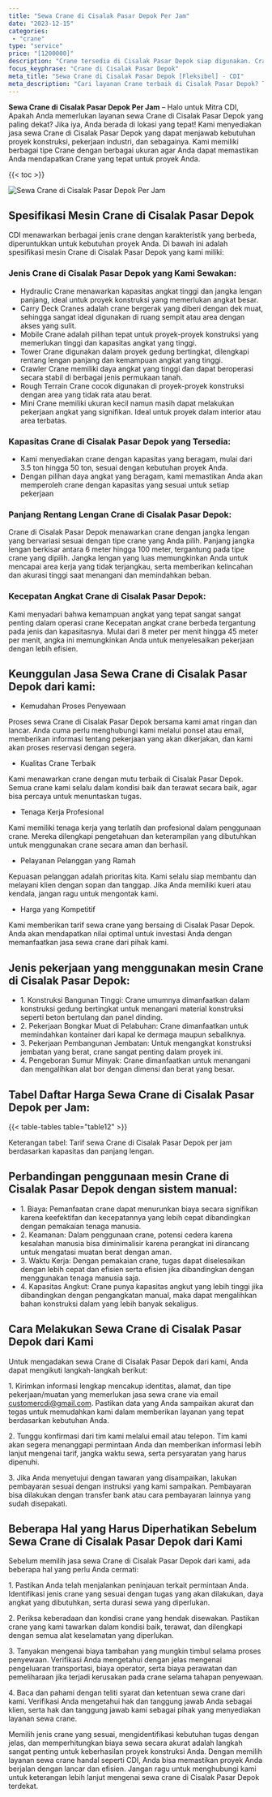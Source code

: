 ```yaml
---
title: "Sewa Crane di Cisalak Pasar Depok Per Jam"
date: "2023-12-15"
categories:
 - "crane"
type: "service"
price: "[1200000]"
description: "Crane tersedia di Cisalak Pasar Depok siap digunakan. Crane sering digunakan untuk proyek konstruksi sebagai alat angkat berat yang tangguh. Dapatkan penawaran spesial sekarang."
focus_keyphrase: "Crane di Cisalak Pasar Depok"
meta_title: "Sewa Crane di Cisalak Pasar Depok [Fleksibel] - CDI"
meta_description: "Cari layanan Crane terbaik di Cisalak Pasar Depok? Tersedia Crane berkualitas untuk proyek pembangunan. Segera konsultasi gratis."
---
```


**Sewa Crane di Cisalak Pasar Depok Per Jam** – Halo untuk Mitra CDI, Apakah Anda memerlukan layanan sewa Crane di Cisalak Pasar Depok yang paling dekat? Jika iya, Anda berada di lokasi yang tepat! Kami menyediakan jasa sewa Crane di Cisalak Pasar Depok yang dapat menjawab kebutuhan proyek konstruksi, pekerjaan industri, dan sebagainya. Kami memiliki berbagai tipe Crane dengan berbagai ukuran agar Anda dapat memastikan Anda mendapatkan Crane yang tepat untuk proyek Anda.

{{< toc >}}

![Sewa Crane di Cisalak Pasar Depok Per Jam](/images/crane/crane-14.jpg)

## Spesifikasi Mesin Crane di Cisalak Pasar Depok

CDI menawarkan berbagai jenis crane dengan karakteristik yang berbeda, diperuntukkan untuk kebutuhan proyek Anda. Di bawah ini adalah spesifikasi mesin Crane di Cisalak Pasar Depok yang kami miliki:

### Jenis Crane di Cisalak Pasar Depok yang Kami Sewakan:

*   Hydraulic Crane menawarkan kapasitas angkat tinggi dan jangka lengan panjang, ideal untuk proyek konstruksi yang memerlukan angkat besar.
*   Carry Deck Cranes adalah crane bergerak yang diberi dengan dek muat, sehingga sangat ideal digunakan di ruang sempit atau area dengan akses yang sulit.
*   Mobile Crane adalah pilihan tepat untuk proyek-proyek konstruksi yang memerlukan tinggi dan kapasitas angkat yang tinggi.
*   Tower Crane digunakan dalam proyek gedung bertingkat, dilengkapi rentang lengan panjang dan kemampuan angkat yang tinggi.
*   Crawler Crane memiliki daya angkat yang tinggi dan dapat beroperasi secara stabil di berbagai jenis permukaan tanah.
*   Rough Terrain Crane cocok digunakan di proyek-proyek konstruksi dengan area yang tidak rata atau berat.
*   Mini Crane memiliki ukuran kecil namun masih dapat melakukan pekerjaan angkat yang signifikan. Ideal untuk proyek dalam interior atau area terbatas.

### Kapasitas Crane di Cisalak Pasar Depok yang Tersedia:

*   Kami menyediakan crane dengan kapasitas yang beragam, mulai dari 3.5 ton hingga 50 ton, sesuai dengan kebutuhan proyek Anda.
*   Dengan pilihan daya angkat yang beragam, kami memastikan Anda akan memperoleh crane dengan kapasitas yang sesuai untuk setiap pekerjaan

### Panjang Rentang Lengan Crane di Cisalak Pasar Depok:

Crane di Cisalak Pasar Depok menawarkan crane dengan jangka lengan yang bervariasi sesuai dengan tipe crane yang Anda pilih. Panjang jangka lengan berkisar antara 6 meter hingga 100 meter, tergantung pada tipe crane yang dipilih. Jangka lengan yang luas memungkinkan Anda untuk mencapai area kerja yang tidak terjangkau, serta memberikan kelincahan dan akurasi tinggi saat menangani dan memindahkan beban.

### Kecepatan Angkat Crane di Cisalak Pasar Depok:

Kami menyadari bahwa kemampuan angkat yang tepat sangat sangat penting dalam operasi crane Kecepatan angkat crane berbeda tergantung pada jenis dan kapasitasnya. Mulai dari 8 meter per menit hingga 45 meter per menit, angka ini memungkinkan Anda untuk menyelesaikan pekerjaan dengan lebih efisien.

## Keunggulan Jasa Sewa Crane di Cisalak Pasar Depok dari kami:

*   Kemudahan Proses Penyewaan

Proses sewa Crane di Cisalak Pasar Depok bersama kami amat ringan dan lancar. Anda cuma perlu menghubungi kami melalui ponsel atau email, memberikan informasi tentang pekerjaan yang akan dikerjakan, dan kami akan proses reservasi dengan segera.
*   Kualitas Crane Terbaik

Kami menawarkan crane dengan mutu terbaik di Cisalak Pasar Depok. Semua crane kami selalu dalam kondisi baik dan terawat secara baik, agar bisa percaya untuk menuntaskan tugas.
*   Tenaga Kerja Profesional

Kami memiliki tenaga kerja yang terlatih dan profesional dalam penggunaan crane. Mereka dilengkapi pengetahuan dan keterampilan yang dibutuhkan untuk menggunakan crane secara aman dan berhasil.
*   Pelayanan Pelanggan yang Ramah

Kepuasan pelanggan adalah prioritas kita. Kami selalu siap membantu dan melayani klien dengan sopan dan tanggap. Jika Anda memiliki kueri atau kendala, jangan ragu untuk mengontak kami.
*   Harga yang Kompetitif

Kami memberikan tarif sewa crane yang bersaing di Cisalak Pasar Depok. Anda akan mendapatkan nilai optimal untuk investasi Anda dengan memanfaatkan jasa sewa crane dari pihak kami.

## Jenis pekerjaan yang menggunakan mesin Crane di Cisalak Pasar Depok:

*   1\. Konstruksi Bangunan Tinggi: Crane umumnya dimanfaatkan dalam konstruksi gedung bertingkat untuk menangani material konstruksi seperti beton bertulang dan panel dinding.
*   2\. Pekerjaan Bongkar Muat di Pelabuhan: Crane dimanfaatkan untuk memindahkan kontainer dari kapal ke dermaga maupun sebaliknya.
*   3\. Pekerjaan Pembangunan Jembatan: Untuk mengangkat konstruksi jembatan yang berat, crane sangat penting dalam proyek ini.
*   4\. Pengeboran Sumur Minyak: Crane dimanfaatkan untuk menangani dan mengalihkan alat bor dengan dimensi dan berat yang besar.

## Tabel Daftar Harga Sewa Crane di Cisalak Pasar Depok per Jam:

{{< table-tables table="table12" >}}

Keterangan tabel: Tarif sewa Crane di Cisalak Pasar Depok per jam berdasarkan kapasitas dan panjang lengan.

## Perbandingan penggunaan mesin Crane di Cisalak Pasar Depok dengan sistem manual:

*   1\. Biaya: Pemanfaatan crane dapat menurunkan biaya secara signifikan karena keefektifan dan kecepatannya yang lebih cepat dibandingkan dengan pemakaian tenaga manusia.
*   2\. Keamanan: Dalam penggunaan crane, potensi cedera karena kesalahan manusia bisa diminimalisir karena perangkat ini dirancang untuk mengatasi muatan berat dengan aman.
*   3\. Waktu Kerja: Dengan pemakaian crane, tugas dapat diselesaikan dengan lebih cepat dan efisien serta efisien jika dibandingkan dengan menggunakan tenaga manusia saja.
*   4\. Kapasitas Angkut: Crane punya kapasitas angkut yang lebih tinggi jika dibandingkan dengan pengangkatan manual, maka dapat mengalihkan bahan konstruksi dalam yang lebih banyak sekaligus.

## Cara Melakukan Sewa Crane di Cisalak Pasar Depok dari Kami

Untuk mengadakan sewa Crane di Cisalak Pasar Depok dari kami, Anda dapat mengikuti langkah-langkah berikut:

1\.  Kirimkan informasi lengkap mencakup identitas, alamat, dan tipe pekerjaan/muatan yang memerlukan jasa sewa crane via email customercdi@gmail.com. Pastikan data yang Anda sampaikan akurat dan tegas untuk memudahkan kami dalam memberikan layanan yang tepat berdasarkan kebutuhan Anda.

2\.  Tunggu konfirmasi dari tim kami melalui email atau telepon. Tim kami akan segera menanggapi permintaan Anda dan memberikan informasi lebih lanjut mengenai tarif, jangka waktu sewa, serta persyaratan yang harus dipenuhi.

3\.  Jika Anda menyetujui dengan tawaran yang disampaikan, lakukan pembayaran sesuai dengan instruksi yang kami sampaikan. Pembayaran bisa dilakukan dengan transfer bank atau cara pembayaran lainnya yang sudah disepakati.

## Beberapa Hal yang Harus Diperhatikan Sebelum Sewa Crane di Cisalak Pasar Depok dari Kami

Sebelum memilih jasa sewa Crane di Cisalak Pasar Depok dari kami, ada beberapa hal yang perlu Anda cermati:

1\.  Pastikan Anda telah menjalankan peninjauan terkait permintaan Anda. Identifikasi jenis crane yang sesuai dengan tugas yang akan dilakukan, daya angkat yang dibutuhkan, serta durasi sewa yang diperlukan.

2\.  Periksa keberadaan dan kondisi crane yang hendak disewakan. Pastikan crane yang kami tawarkan dalam kondisi baik, terawat, dan dilengkapi dengan semua alat keselamatan yang diperlukan.

3\.  Tanyakan mengenai biaya tambahan yang mungkin timbul selama proses penyewaan. Verifikasi Anda mengetahui dengan jelas mengenai pengeluaran transportasi, biaya operator, serta biaya perawatan dan pemeliharaan jika terjadi kerusakan pada crane selama tahapan penyewaan.

4\.  Baca dan pahami dengan teliti syarat dan ketentuan sewa crane dari kami. Verifikasi Anda mengetahui hak dan tanggung jawab Anda sebagai klien, serta hak dan tanggung jawab kami sebagai pihak yang menyediakan layanan sewa crane.

Memilih jenis crane yang sesuai, mengidentifikasi kebutuhan tugas dengan jelas, dan memperhitungkan biaya sewa secara akurat adalah langkah sangat penting untuk keberhasilan proyek konstruksi Anda. Dengan memilih layanan sewa crane handal seperti CDI, Anda bisa memastikan proyek Anda berjalan dengan lancar dan efisien. Jangan ragu untuk menghubungi kami untuk keterangan lebih lanjut mengenai sewa crane di Cisalak Pasar Depok terdekat.